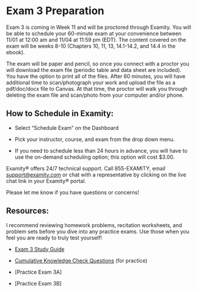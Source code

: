 # Exam 3 Preparation

Exam 3 is coming in Week 11 and will be proctored through Examity.  You will be able to schedule your 60-minute exam at your convenience between 11/01 at 12:00 am and 11/04 at 11:59 pm (EDT).  The content covered on the exam will be weeks 8-10 (Chapters 10, 11, 13, 14.1-14.2, and 14.4 in the ebook).     

The exam will be paper and pencil, so once you connect with a proctor you will download the exam file (periodic table and data sheet are included).  You have the option to print all of the files. After 60 minutes, you will have additional time to scan/photograph your work and upload the file as a pdf/doc/docx file to Canvas.  At that time, the proctor will walk you through deleting the exam file and scan/photo from your computer and/or phone.

## How to Schedule in Examity:

* Select “Schedule Exam” on the Dashboard

* Pick your instructor, course, and exam from the drop down menu.

* If you need to schedule less than 24 hours in advance, you will have to use the on-demand scheduling option; this option will cost $3.00.


Examity® offers 24/7 technical support.   Call 855-EXAMITY, email support@examity.com or chat with a representative by clicking on the live chat link in your Examity® portal.

Please let me know if you have questions or concerns!


## Resources:
I recommend reviewing homework problems, recitation worksheets, and problem sets before you dive into any practice exams.  Use those when you feel you are ready to truly test yourself!

* [Exam 3 Study Guide](https://media.ed.science.psu.edu/sites/media/ed/files/documents/exam_3_study_guide_f17wc.pdf)

* [Cumulative Knowledge Check Questions](https://psu.instructure.com/courses/1866869/quizzes/3269000) (for practice)

* [Practice Exam 3A]

* [Practice Exam 3B]